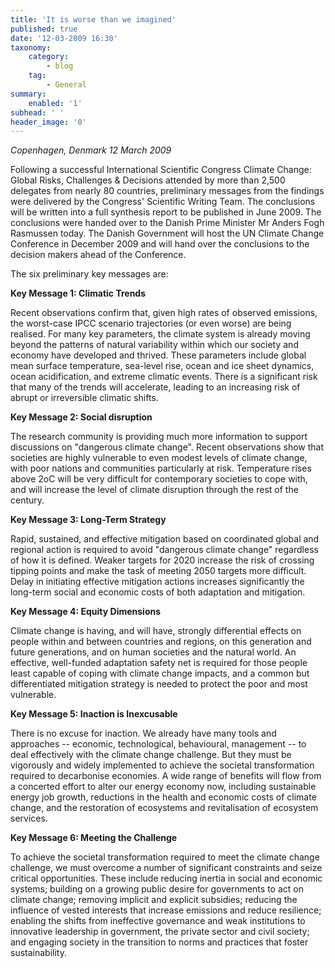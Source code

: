 ```yaml
---
title: 'It is worse than we imagined'
published: true
date: '12-03-2009 16:30'
taxonomy:
    category:
        - blog
    tag:
        - General
summary:
    enabled: '1'
subhead: ' '
header_image: '0'
---
```


*Copenhagen, Denmark 12 March 2009*

Following a successful International Scientific Congress Climate Change: Global Risks, Challenges & Decisions attended by more than 2,500 delegates from nearly 80 countries, preliminary messages from the findings were delivered by the Congress' Scientific Writing Team. The conclusions will be written into a full synthesis report to be published in June 2009. The conclusions were handed over to the Danish Prime Minister Mr Anders Fogh Rasmussen today. The Danish Government will host the UN Climate Change Conference in December 2009 and will hand over the conclusions to the decision makers ahead of the Conference.

The six preliminary key messages are:  

**Key Message 1: Climatic Trends**

Recent observations confirm that, given high rates of observed emissions, the worst-case IPCC scenario trajectories (or even worse) are being realised. For many key parameters, the climate system is already moving beyond the patterns of natural variability within which our society and economy have developed and thrived. These parameters include global mean surface temperature, sea-level rise, ocean and ice sheet dynamics, ocean acidification, and extreme climatic events. There is a significant risk that many of the trends will accelerate, leading to an increasing risk of abrupt or irreversible climatic shifts.

**Key Message 2: Social disruption**

The research community is providing much more information to support discussions on "dangerous climate change". Recent observations show that societies are highly vulnerable to even modest levels of climate change, with poor nations and communities particularly at risk. Temperature rises above 2oC will be very difficult for contemporary societies to cope with, and will increase the level of climate disruption through the rest of the century.

**Key Message 3: Long-Term Strategy**

Rapid, sustained, and effective mitigation based on coordinated global and regional action is required to avoid "dangerous climate change" regardless of how it is defined. Weaker targets for 2020 increase the risk of crossing tipping points and make the task of meeting 2050 targets more difficult. Delay in initiating effective mitigation actions increases significantly the long-term social and economic costs of both adaptation and mitigation.

**Key Message 4: Equity Dimensions**

Climate change is having, and will have, strongly differential effects on people within and between countries and regions, on this generation and future generations, and on human societies and the natural world. An effective, well-funded adaptation safety net is required for those people least capable of coping with climate change impacts, and a common but differentiated mitigation strategy is needed to protect the poor and most vulnerable.

**Key Message 5: Inaction is Inexcusable**

There is no excuse for inaction. We already have many tools and approaches -- economic, technological, behavioural, management -- to deal effectively with the climate change challenge. But they must be vigorously and widely implemented to achieve the societal transformation required to decarbonise economies. A wide range of benefits will flow from a concerted effort to alter our energy economy now, including sustainable energy job growth, reductions in the health and economic costs of climate change, and the restoration of ecosystems and revitalisation of ecosystem services.

**Key Message 6: Meeting the Challenge**

To achieve the societal transformation required to meet the climate change challenge, we must overcome a number of significant constraints and seize critical opportunities. These include reducing inertia in social and economic systems; building on a growing public desire for governments to act on climate change; removing implicit and explicit subsidies; reducing the influence of vested interests that increase emissions and reduce resilience; enabling the shifts from ineffective governance and weak institutions to innovative leadership in government, the private sector and civil society; and engaging society in the transition to norms and practices that foster sustainability.

[^1]: 21 September 2017: Yes, I was there, And no, I'm not as naive as this may sound. I had a job to do, and I wasn't the only one doing it.
